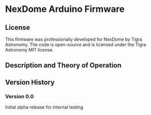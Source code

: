 # NexDome Arduino Firmware

## License

This firmware was professionally developed for NexDome by Tigra Astronomy. The code is open-source and is licensed under the Tigra Astronomy MIT license.

## Description and Theory of Operation

## Version History

### Version 0.0

Initial alpha release for internal testing
